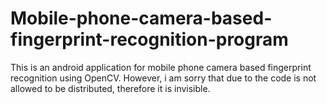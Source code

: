 Mobile-phone-camera-based-fingerprint-recognition-program
=========================================================

 This is an android application for mobile phone camera based fingerprint recognition using OpenCV. However, i am sorry that due to  the code is not allowed to be distributed, therefore it is invisible.

